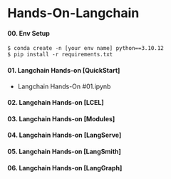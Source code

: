 # Hands-On-Langchain

#### 00. Env Setup
    $ conda create -n [your env name] python==3.10.12
    $ pip install -r requirements.txt

#### 01. Langchain Hands-on  [QuickStart]
- Langchain Hands-On #01.ipynb
#### 02. Langchain Hands-on  [LCEL]
#### 03. Langchain Hands-on  [Modules]
#### 04. Langchain Hands-on  [LangServe]
#### 05. Langchain Hands-on  [LangSmith]
#### 06. Langchain Hands-on  [LangGraph]
